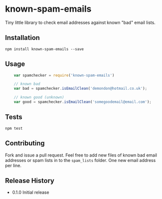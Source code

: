 known-spam-emails
=================

Tiny little library to check email addresses against known "bad" email lists.

## Installation

    npm install known-spam-emails --save

## Usage

```javascript
    var spamchecker = require('known-spam-emails')

    // known bad
    var bad = spamchecker.isEmailClean('demondon@hotmail.co.uk');

    // known good (unknown)
    var good = spamchecker.isEmailClean('somegoodemail@email.com');
```

## Tests

    npm test

## Contributing

Fork and issue a pull request. Feel free to add new files of known bad email addresses or spam lists in to the `spam_lists` folder. One new email address per line. 

## Release History

* 0.1.0 Initial release